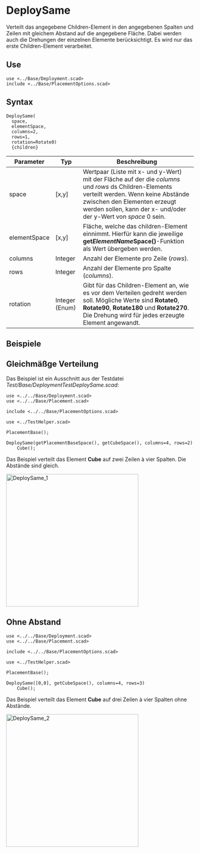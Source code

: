 # DeploySame
Verteilt das angegebene Children-Element in den angegebenen Spalten und Zeilen mit gleichem Abstand auf die angegebene Fläche. Dabei werden auch die Drehungen der einzelnen Elemente berücksichtigt. Es wird nur das erste Children-Element verarbeitet.

## Use
```
use <../Base/Deployment.scad>
include <../Base/PlacementOptions.scad>
```

## Syntax
```
DeploySame(
  space, 
  elementSpace, 
  columns=2, 
  rows=1, 
  rotation=Rotate0)
  {children}
```

| Parameter | Typ | Beschreibung |
| ------ | ------ | ------ |
| space| \[x,y] | Wertpaar (Liste mit x- und y-Wert) mit der Fläche auf der die *columns* und *rows* ds Children-Elements verteilt werden. Wenn keine Abstände zwischen den Elementen erzeugt werden sollen, kann der x- und/oder der y-Wert von *space* 0 sein. |
| elementSpace | \[x,y] | Fläche, welche das children-Element einnimmt. Hierfür kann die jeweilige __get*ElementName*Space()__-Funktion als Wert übergeben werden. |
| columns | Integer | Anzahl der Elemente pro Zeile (*rows*). |
| rows | Integer | Anzahl der Elemente pro Spalte (*columns*). |
| rotation | Integer (Enum) | Gibt für das Children-Element an, wie es vor dem Verteilen gedreht werden soll. Mögliche Werte sind __Rotate0__, __Rotate90__, __Rotate180__ und __Rotate270__. Die Drehung wird für jedes erzeugte Element angewandt. |

## Beispiele

## Gleichmäßge Verteilung
Das Beispiel ist ein Ausschnitt aus der Testdatei *Test/Base/DeploymentTestDeploySame.scad*:

```
use <../../Base/Deployment.scad>
use <../../Base/Placement.scad>

include <../../Base/PlacementOptions.scad>

use <../TestHelper.scad>

PlacementBase();

DeploySame(getPlacementBaseSpace(), getCubeSpace(), columns=4, rows=2)
    Cube();
```

Das Beispiel verteilt das Element __Cube__ auf zwei Zeilen à vier Spalten. Die Abstände sind gleich.

<img width="355" alt="DeploySame_1" src="https://user-images.githubusercontent.com/48654609/168473940-cecfcad2-d398-4255-a148-b8481395fc3e.png">

## Ohne Abstand
```
use <../../Base/Deployment.scad>
use <../../Base/Placement.scad>

include <../../Base/PlacementOptions.scad>

use <../TestHelper.scad>

PlacementBase();

DeploySame([0,0], getCubeSpace(), columns=4, rows=3)
    Cube();
```

Das Beispiel verteilt das Element __Cube__ auf drei Zeilen à vier Spalten ohne Abstände.

<img width="355" alt="DeploySame_2" src="https://user-images.githubusercontent.com/48654609/168474379-46ab347c-0632-4469-ae40-009d2be96c62.png">
